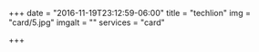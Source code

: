 +++
date = "2016-11-19T23:12:59-06:00"
title = "techlion"
img = "card/5.jpg"
imgalt = ""
services = "card"

+++

